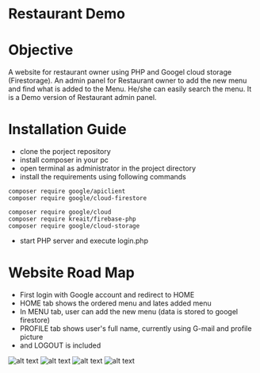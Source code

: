# Restaurant Demo
# Objective
A website for restaurant owner using PHP and Googel cloud storage (Firestorage). An admin panel for Restaurant owner to add the new menu and find what is added to the Menu. He/she can easily search the menu. It is a Demo version of Restaurant admin panel.
# Installation Guide
  - clone the porject repository
  - install composer in your pc
  - open terminal as administrator in the project directory
  - install the requirements using following commands
   ```
   composer require google/apiclient
   composer require google/cloud-firestore

   composer require google/cloud
   composer require kreait/firebase-php
   composer require google/cloud-storage
   ```
  - start PHP server and execute login.php

# Website Road Map
   - First login with Google account and redirect to HOME
   - HOME tab shows the ordered menu and lates added menu
   - In MENU tab, user can add the new menu (data is stored to googel firestore)
   - PROFILE tab shows user's full name, currently using G-mail and profile picture
   -  and LOGOUT is included


![alt text](http://sharetee.org/HLA/home.png)
![alt text](http://sharetee.org/HLA/showmenu.png)
![alt text](http://sharetee.org/HLA/searchresult.png)
![alt text](http://sharetee.org/HLA/addmenu.png)
